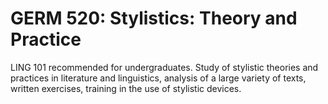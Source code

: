 # GERM 520: Stylistics: Theory and Practice

LING 101 recommended for undergraduates. Study of stylistic theories and practices in literature and linguistics, analysis of a large variety of texts, written exercises, training in the use of stylistic devices.
